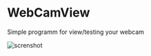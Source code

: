 # WebCamView
Simple programm for view/testing your webcam

![screnshot](https://user-images.githubusercontent.com/66429886/128782435-9e2e6b04-7c4a-4f61-9d22-926449282424.png)
